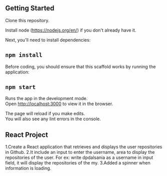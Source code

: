 ## Getting Started

Clone this repository.

Install node (https://nodejs.org/en/) if you don't already have it.

Next, you'll need to install dependencies:

## `npm install`

Before coding, you should ensure that this scaffold works by running the application:

## `npm start`

Runs the app in the development mode.<br />
Open [http://localhost:3000](http://localhost:3000) to view it in the browser.

The page will reload if you make edits.<br />
You will also see any lint errors in the console.

## React Project

1.Create a React application that retrieves and displays the user repositories in Github.
2.It include an input to enter the username, area to display the repositories of the user.
For ex: write dpdalsania as a username in input field, it will display the repositories of the my.
3.Added a spinner when information is loading.
